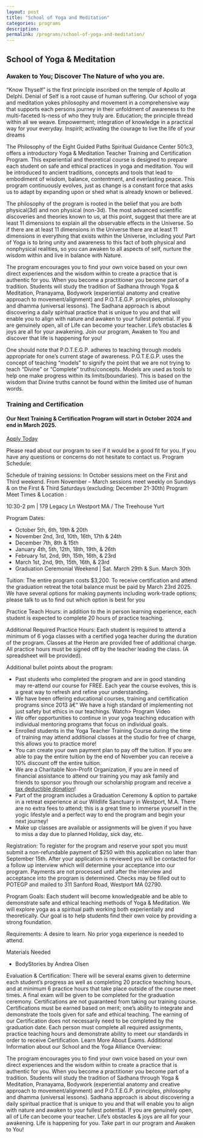 ```yaml
---
layout: post
title: "School of Yoga and Meditation"
categories: programs
description:
permalink: /programs/school-of-yoga-and-meditation/
---
```


## School of Yoga & Meditation 

### Awaken to You; Discover The Nature of who you are. 
“Know Thyself” is the first principle inscribed on the temple of Apollo at Delphi.
Denial of Self is a root cause of human suffering. Our school of yoga and meditation yokes philosophy and
movement in a comprehensive way that supports each persons journey in their unfoldment of awareness
to the multi-faceted Is-ness of who they truly are.
Education; the principle thread within all we weave.
Empowerment; integration of knowledge in a practical way for your everyday.
Inspirit; activating the courage to live the life of your dreams

The Philosophy of the Eight Guided Paths Spiritual Guidance Center 501c3, offers a introductory Yoga & Meditation Teacher Training and Certification Program. This experiential and theoretical course is designed to prepare each student on safe and ethical practices in yoga and meditation. You will be introduced to ancient traditions, concepts and tools that lead to embodiment of wisdom, balance, contentment, and everlasting peace. This program continuously evolves, just as change is a constant force that asks us to adapt by expanding upon or shed what is already known or believed. 

The philosophy of the program is rooted in the belief that you are both physical(3d) and non physical (non-3d). The most advanced scientific discoveries and theories known to us, at this point, suggest that there are at least 11 dimensions to explain all the observable effects in the Universe. So if there are at least 11 dimensions in the Universe there are at least 11 dimensions in everything that exists within the Universe, including you!  Part of Yoga is to bring unity and awareness to this fact of both physical and nonphysical realities, so you can awaken to all aspects of self, nurture the wisdom within and live in balance with Nature. 

The program encourages you to find your own voice based on your own direct experiences and the wisdom within to create a practice that is authentic for you. When you become a practitioner you become part of a tradition.  Students will study the tradition of Sadhana through Yoga & Meditation, Pranayama,  Bodywork (experiential anatomy and creative approach to movement/alignment) and P.O.T.E.G.P. principles, philosophy and dhamma (universal lessons).  The Sadhana approach is about discovering a daily spiritual practice that is unique to you and that will enable you to align with nature and awaken to your fullest potential. If you are genuinely open, all of Life can become your teacher. Life’s obstacles & joys are all for your awakening. Join our program, Awaken to You and discover that life is happening for you! 

One should note that P.O.T.E.G.P. adheres to teaching through models appropriate for one’s current stage of awareness. P.O.T.E.G.P. uses the concept of teaching “models” to signify the point that we are not trying to teach “Divine” or “Complete” truths/concepts. Models are used as tools to help one make progress within its limits(boundaries). This is based on the wisdom that Divine truths cannot be found within the limited use of human words.

### Training and Certification

#### Our Next Training & Certification Program will start in October 2024 and end in March 2025.

[Apply Today](https://docs.google.com/document/d/1Jlk2fxSpAl0pd_5OEKFUNVFF3wwi11dFiEwvBTCQf1E/edit)

Please read about our program to see if it would be a good fit for you. If you have any questions or concerns do not hesitate to contact us.
Program Schedule:

Schedule of training sessions: In October sessions meet on the First and Third weekend. From November – March sessions meet weekly on Sundays & on the First & Third Saturdays (excluding; December 21-30th)
Program Meet Times & Location : 

10:30-2 pm | 179 Legacy Ln Westport MA / The Treehouse Yurt

Program Dates: 
- October 5th, 6th, 19th & 20th 
- November 2nd, 3rd, 10th, 16th, 17th & 24th
- December 7th, 8th & 15th 
- January 4th, 5th, 12th, 18th, 19th, & 26th 
- February 1st, 2nd, 9th, 15th, 16th, & 23rd
- March 1st, 2nd, 9th, 15th, 16th, & 23rd
- Graduation Ceremonial Weekend | Sat. March 29th & Sun. March 30th

Tuition: The entire program costs $3,200. To receive certification and attend the graduation retreat the total balance must be paid by March 23rd 2025. We have several options for making payments including work-trade options; please talk to us to find out which option is best for you

Practice Teach Hours: in addition to the in person learning experience, each student is expected to complete 20 hours of practice teaching.

Additional Required Practice Hours: Each student is required to attend a minimum of 6 yoga classes with a certified yoga teacher during the duration of the program. Classes at the Heron are provided free of additional charge. All practice hours must be signed off by the teacher leading the class. (A spreadsheet will be provided).

Additional bullet points about the program:
- Past students who completed the program and are in good standing may re-attend our course for FREE. Each year the course evolves, this is a great way to refresh and refine your understanding.
- We have been offering educational courses, training and certification programs since 2013 â€“ We have a high standard of implementing not just safety but ethics in our teachings. Watch> Program Video
- We offer opportunities to continue in your yoga teaching education with individual mentoring programs that focus on individual goals.
- Enrolled students in the Yoga Teacher Training Course during the time of training may attend additional classes at the studio for free of charge, this allows you to practice more!
- You can create your own payment plan to pay off the tuition. If you are able to pay the entire tuition by the end of November you can receive a 10% discount off the entire tuition.
- We are a Charitable Non-Profit Organization, if you are in need of financial assistance to attend our training you may ask family and friends to sponsor you through our scholarship program and receive a [tax deductible donation](https://theheroncenter.org/make-a-donation/)!
- Part of the program includes a Graduation Ceremony & option to partake in a retreat experience at our Wildlife Sanctuary in Westport, M.A. There are no extra fees to attend; this is a great time to immerse yourself in the yogic lifestyle and a perfect way to end the program and begin your next journey!
- Make up classes are available or assignments will be given if you have to miss a day due to planned Holiday, sick day, etc.

Registration: To register for the program and reserve your spot you must submit a non-refundable payment of $250 with this application no later than September 15th. After your application is reviewed you will be contacted for a follow up interview which will determine your acceptance into our program. Payments are not processed until after the interview and acceptance into the program is determined. Checks may be filled out to POTEGP and mailed to 311 Sanford Road, Westport MA 02790.

Program Goals:  Each student will become knowledgeable and be able to demonstrate safe and ethical teaching methods of Yoga & Meditation. We will explore yoga as a spiritual path working both experientially and theoretically. Our goal is to help students find their own voice by providing a strong foundation.

Requirements: A desire to learn. No prior yoga experience is needed to attend.

Materials Needed
- BodyStories by Andrea Olsen

Evaluation & Certification: There will be several exams given to determine each student’s progress as well as completing 20 practice teaching hours, and at minimum 6 practice hours that take place outside of the course meet times. A final exam will be given to be completed for the graduation ceremony. Certifications are not guaranteed from taking our training course. Certifications must be earned based on merit; one’s ability to integrate and demonstrate the tools given for safe and ethical teaching. The earning of our Certification does not necessarily need to be completed by the graduation date. Each person must complete all required assignments, practice teaching hours and demonstrate ability to meet our standards in order to receive Certification. Learn More About Exams.
Additional Information about our School and the Yoga Alliance
Overview:

The program encourages you to find your own voice based on your own direct experiences and the wisdom within to create a practice that is authentic for you. When you become a practitioner you become part of a tradition.  Students will study the tradition of Sadhana through Yoga & Meditation, Pranayama,  Bodywork (experiential anatomy and creative approach to movement/alignment) and P.O.T.E.G.P. principles, philosophy and dhamma (universal lessons).  Sadhana approach is about discovering a daily spiritual practice that is unique to you and that will enable you to align with nature and awaken to your fullest potential. If you are genuinely open, all of Life can become your teacher. Life’s obstacles & joys are all for your awakening.  Life is happening for you. Take part in our program and Awaken to You!  
